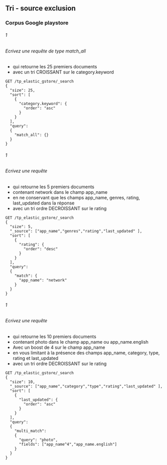 ## Tri -  source exclusion
### Corpus Google playstore




###### 1
###### Ecrivez une requête de type match_all
* qui retourne les 25 premiers documents
* avec un tri CROISSANT sur le category.keyword
```
GET /tp_elastic_gstore/_search
{
  "size": 25,
  "sort": [
    {
      "category.keyword": {
        "order": "asc"
      }
    }
  ], 
  "query": 
  {
    "match_all": {}
  }
}
```


###### 1
######  Ecrivez une requête 
* qui retourne les 5 premiers documents
* contenant network dans le champ app_name
* en ne conservant que les champs app_name, genres, rating, last_updated dans la réponse
* avec un tri ordre DECROISSANT sur le rating
```
GET /tp_elastic_gstore/_search
{
  "size": 5, 
  "_source": ["app_name","genres","rating","last_updated" ],
  "sort": [
    {
      "rating": {
        "order": "desc"
      }
    }
  ], 
  "query": 
  {
    "match": {
      "app_name": "network"
    }  
  }
}
```


###### 1
######  Ecrivez une requête 
* qui retourne les 10 premiers documents
* contenant photo dans le champ app_name ou app_name.english
* Avec un boost de 4 sur le champ app_name
* en vous limitant à la présence des champs app_name, category, type, rating et last_updated
*  avec un tri ordre DECROISSANT sur le rating
```
GET /tp_elastic_gstore/_search
{
  "size": 10, 
  "_source": ["app_name","category","type","rating","last_updated" ], 
  "sort": [
    {
      "last_updated": {
        "order": "asc"
      }
    }
  ], 
  "query": 
  {
    "multi_match": 
    {
      "query": "photo",
      "fields": ["app_name^4","app_name.english"]
    }
  }
}
```